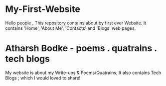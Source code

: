 # My-First-Website
Hello people , This repository contains about by first ever Website. It contains 'Home', 'About Me', 'Contacts' and 'Blogs' web pages.
# Atharsh Bodke - poems . quatrains . tech blogs
My website is about my Write-ups & Poems/Quatrains, It also contains Tech Blogs ; which I would loved to share!  